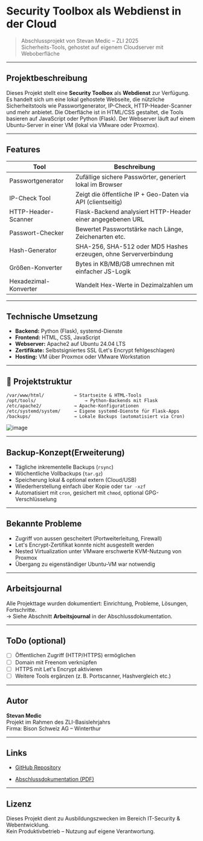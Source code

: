 # Security Toolbox als Webdienst in der Cloud

> Abschlussprojekt von Stevan Medic – ZLI 2025  
> Sicherheits-Tools, gehostet auf eigenem Cloudserver mit Weboberfläche

---

## Projektbeschreibung

Dieses Projekt stellt eine **Security Toolbox** als **Webdienst** zur Verfügung. Es handelt sich um eine lokal gehostete Webseite, die nützliche Sicherheitstools wie Passwortgenerator, IP-Check, HTTP-Header-Scanner und mehr anbietet. Die Oberfläche ist in HTML/CSS gestaltet, die Tools basieren auf JavaScript oder Python (Flask). Der Webserver läuft auf einem Ubuntu-Server in einer VM (lokal via VMware oder Proxmox).

---

## Features

| Tool                  | Beschreibung                                                                 |
|-----------------------|------------------------------------------------------------------------------|
| Passwortgenerator  | Zufällige sichere Passwörter, generiert lokal im Browser                     |
| IP-Check Tool       | Zeigt die öffentliche IP + Geo-Daten via API (clientseitig)                  |
| HTTP-Header-Scanner | Flask-Backend analysiert HTTP-Header einer angegebenen URL                   |
| Passwort-Checker    | Bewertet Passwortstärke nach Länge, Zeichenarten etc.                        |
| Hash-Generator      | SHA-256, SHA-512 oder MD5 Hashes erzeugen, ohne Serververbindung             |
| Größen-Konverter    | Bytes in KB/MB/GB umrechnen mit einfacher JS-Logik                           |
| Hexadezimal-Konverter | Wandelt Hex-Werte in Dezimalzahlen um                                       |

---

## Technische Umsetzung

- **Backend:** Python (Flask), systemd-Dienste
- **Frontend:** HTML, CSS, JavaScript
- **Webserver:** Apache2 auf Ubuntu 24.04 LTS
- **Zertifikate:** Selbstsigniertes SSL (Let's Encrypt fehlgeschlagen)
- **Hosting:** VM über Proxmox oder VMware Workstation

---

## 📁 Projektstruktur

```plaintext
/var/www/html/           → Startseite & HTML-Tools
/opt/tools/                  → Python-Backends mit Flask
/etc/apache2/            → Apache-Konfigurationen
/etc/systemd/system/     → Eigene systemd-Dienste für Flask-Apps
/backups/                → Lokale Backups (automatisiert via Cron)
```
![image](https://github.com/user-attachments/assets/d9b2029e-afd1-41fa-88a9-79ce28cca580)



---

## Backup-Konzept(Erweiterung)

- Tägliche inkrementelle Backups (`rsync`)
- Wöchentliche Vollbackups (`tar.gz`)
- Speicherung lokal & optional extern (Cloud/USB)
- Wiederherstellung einfach über Kopie oder `tar -xzf`
- Automatisiert mit `cron`, gesichert mit `chmod`, optional GPG-Verschlüsselung

---

## Bekannte Probleme

- Zugriff von aussen gescheitert (Portweiterleitung, Firewall)
- Let's Encrypt-Zertifikat konnte nicht ausgestellt werden
- Nested Virtualization unter VMware erschwerte KVM-Nutzung von Proxmox
- Übergang zu eigenständiger Ubuntu-VM war notwendig

---

## Arbeitsjournal

Alle Projekttage wurden dokumentiert: Einrichtung, Probleme, Lösungen, Fortschritte.  
→ Siehe Abschnitt **Arbeitsjournal** in der Abschlussdokumentation.

---

## ToDo (optional)

- [ ] Öffentlichen Zugriff (HTTP/HTTPS) ermöglichen  
- [ ] Domain mit Freenom verknüpfen  
- [ ] HTTPS mit Let's Encrypt aktivieren  
- [ ] Weitere Tools ergänzen (z. B. Portscanner, Hashvergleich etc.)

---

## Autor

**Stevan Medic**  
Projekt im Rahmen des ZLI-Basislehrjahrs  
Firma: Bison Schweiz AG – Winterthur

---

## Links

- [GitHub Repository](https://github.com/Stevo-08/Abschlussprojekt_2025_PLA-2_stemed_Board_Security-Toolbox-als-Webdienst-in-der-Cloud)

- [Abschlussdokumentation (PDF)](Abschlussprojekt_2025_PLA-2_stemed_Board_Security-Toolbox-als-Webdienst-in-der-Cloud/Abschlussdokumentation_2025_PLA-2_stemed_V1.4.pdf)


---

## Lizenz

Dieses Projekt dient zu Ausbildungszwecken im Bereich IT-Security & Webentwicklung.  
Kein Produktivbetrieb – Nutzung auf eigene Verantwortung.
